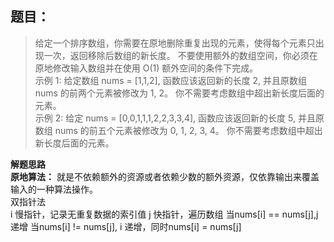 ## 题目：
> 给定一个排序数组，你需要在原地删除重复出现的元素，使得每个元素只出现一次，返回移除后数组的新长度。
不要使用额外的数组空间，你必须在原地修改输入数组并在使用 O(1) 额外空间的条件下完成。  
示例 1:
给定数组 nums = [1,1,2], 
函数应该返回新的长度 2, 并且原数组 nums 的前两个元素被修改为 1, 2。 
你不需要考虑数组中超出新长度后面的元素。  
示例 2:
给定 nums = [0,0,1,1,1,2,2,3,3,4],
函数应该返回新的长度 5, 并且原数组 nums 的前五个元素被修改为 0, 1, 2, 3, 4。
你不需要考虑数组中超出新长度后面的元素。  

**解题思路**  
**原地算法：** 就是不依赖额外的资源或者依赖少数的额外资源，仅依靠输出来覆盖输入的一种算法操作。   
双指针法  
i 慢指针，记录无重复数据的索引值
j 快指针，遍历数组
当nums[i] == nums[j],j 递增 
当nums[i] != nums[j], i 递增，同时nums[i] = nums[j]
